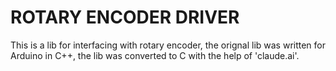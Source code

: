 # ROTARY ENCODER DRIVER

This is a lib for interfacing with rotary encoder, the orignal lib was written for Arduino in C++, the lib was converted to C with the help of 'claude.ai'.